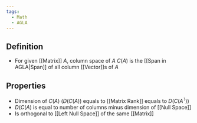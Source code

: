 ```yaml
---
tags:
  - Math
  - AGLA
---
```


## Definition
- For given [[Matrix]] $A$, column space of $A$ $C(A)$ is the [[Span in AGLA|Span]] of all column [[Vector]]s of $A$
## Properties
- Dimension of $C(A)$ $(D(C(A))$ equals to [[Matrix Rank]] equals to $D(C(A^\intercal))$
- $D(C(A)$ is equal to number of columns minus dimension of [[Null Space]]
- Is orthogonal to [[Left Null Space]] of the same [[Matrix]]